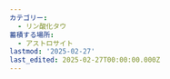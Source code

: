 ```yaml
---
カテゴリー:
  - リン酸化タウ
蓄積する場所:
  - アストロサイト
lastmod: '2025-02-27'
last_edited: 2025-02-27T00:00:00.000Z
---
```



